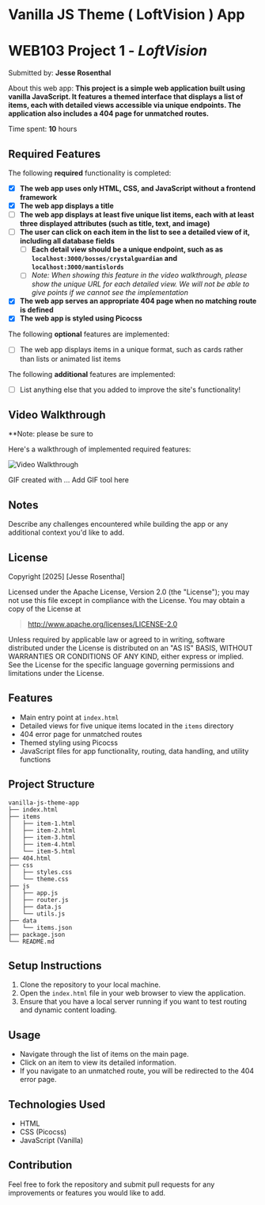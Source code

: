 # Vanilla JS Theme ( LoftVision ) App

# WEB103 Project 1 - *LoftVision*

Submitted by: **Jesse Rosenthal**

About this web app: **This project is a simple web application built using vanilla JavaScript. It features a themed interface that displays a list of items, each with detailed views accessible via unique endpoints. The application also includes a 404 page for unmatched routes.**

Time spent: **10** hours

## Required Features

The following **required** functionality is completed:

<!-- Make sure to check off completed functionality below -->
- [X] **The web app uses only HTML, CSS, and JavaScript without a frontend framework**
- [X] **The web app displays a title**
- [ ] **The web app displays at least five unique list items, each with at least three displayed attributes (such as title, text, and image)**
- [ ] **The user can click on each item in the list to see a detailed view of it, including all database fields**
  - [ ] **Each detail view should be a unique endpoint, such as as `localhost:3000/bosses/crystalguardian` and `localhost:3000/mantislords`**
  - [ ] *Note: When showing this feature in the video walkthrough, please show the unique URL for each detailed view. We will not be able to give points if we cannot see the implementation* 
- [X] **The web app serves an appropriate 404 page when no matching route is defined**
- [X] **The web app is styled using Picocss**

The following **optional** features are implemented:

- [ ] The web app displays items in a unique format, such as cards rather than lists or animated list items

The following **additional** features are implemented:

- [ ] List anything else that you added to improve the site's functionality!

## Video Walkthrough

**Note: please be sure to 

Here's a walkthrough of implemented required features:

<img src='https://github.com/Itsurguy2/vanilla-js-theme-app/blob/master/LoftVision%20.gif' title='Video Walkthrough' width='' alt='Video Walkthrough' />

<!-- Replace this with whatever GIF tool you used! -->
GIF created with ...  Add GIF tool here
<!-- Recommended tools:
[Kap](https://getkap.co/) for macOS
[ScreenToGif](https://www.screentogif.com/) for Windows
[peek](https://github.com/phw/peek) for Linux. -->

## Notes

Describe any challenges encountered while building the app or any additional context you'd like to add.

## License

Copyright [2025] [Jesse Rosenthal]

Licensed under the Apache License, Version 2.0 (the "License"); you may not use this file except in compliance with the License. You may obtain a copy of the License at

> http://www.apache.org/licenses/LICENSE-2.0

Unless required by applicable law or agreed to in writing, software distributed under the License is distributed on an "AS IS" BASIS, WITHOUT WARRANTIES OR CONDITIONS OF ANY KIND, either express or implied. See the License for the specific language governing permissions and limitations under the License.
## Features
- Main entry point at `index.html`
- Detailed views for five unique items located in the `items` directory
- 404 error page for unmatched routes
- Themed styling using Picocss
- JavaScript files for app functionality, routing, data handling, and utility functions

## Project Structure
```
vanilla-js-theme-app
├── index.html
├── items
│   ├── item-1.html
│   ├── item-2.html
│   ├── item-3.html
│   ├── item-4.html
│   └── item-5.html
├── 404.html
├── css
│   ├── styles.css
│   └── theme.css
├── js
│   ├── app.js
│   ├── router.js
│   ├── data.js
│   └── utils.js
├── data
│   └── items.json
├── package.json
└── README.md
```

## Setup Instructions
1. Clone the repository to your local machine.
2. Open the `index.html` file in your web browser to view the application.
3. Ensure that you have a local server running if you want to test routing and dynamic content loading.

## Usage
- Navigate through the list of items on the main page.
- Click on an item to view its detailed information.
- If you navigate to an unmatched route, you will be redirected to the 404 error page.

## Technologies Used
- HTML
- CSS (Picocss)
- JavaScript (Vanilla)

## Contribution
Feel free to fork the repository and submit pull requests for any improvements or features you would like to add.
